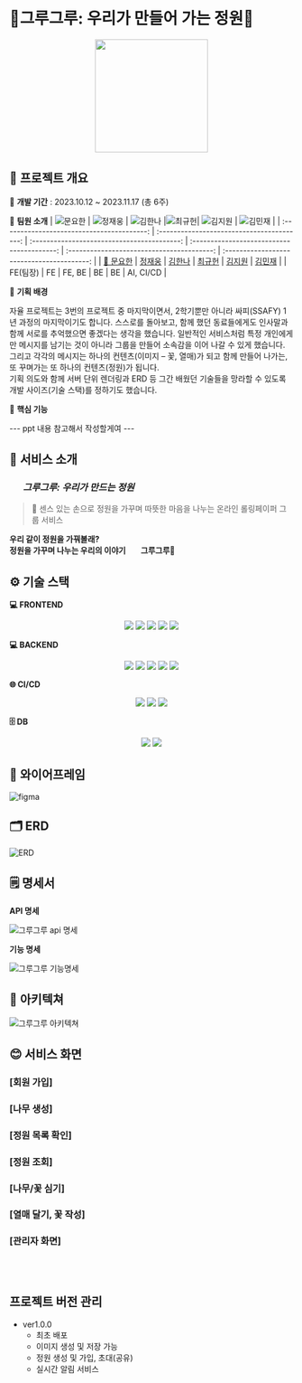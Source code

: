 # 🌳그루그루: 우리가 만들어 가는 정원🌳

<div style="text-align:center">
  <img src="https://groogroo.s3.ap-northeast-2.amazonaws.com/logos/logo_background.jpg" height="200">
</div>


## 📅 프로젝트 개요

🌼 **개발 기간** : 2023.10.12 ~ 2023.11.17 (총 6주)

🌼 **팀원 소개**
| ![문요한](https://github.com/Manna-na/algorithm-study/assets/123603435/688f8ccd-98cc-434f-a4b6-da70a8a55080) | ![정재웅](https://github.com/Manna-na/CI_CD_TEST/assets/123603435/77674fe9-5c8e-4a73-9fe5-f11f4642b79c) | ![김한나](https://github.com/Manna-na/CI_CD_TEST/assets/123603435/05a1c745-d6a0-460c-add7-d1d37711b4bd) |![최규헌](https://github.com/Manna-na/algorithm-study/assets/123603435/14180efa-f46e-4841-87a2-f8c6949010e7)| ![김지원](https://github.com/Manna-na/CI_CD_TEST/assets/123603435/3a8de9c8-2052-48fb-84f0-2cb34bde0e53) | ![김민재](https://github.com/Manna-na/algorithm-study/assets/123603435/322815ce-9a58-4368-b1bc-b42a17537214) |
| :----------------------------------------: | :----------------------------------------: | :-----------------------------------------: | :----------------------------------------: | :----------------------------------------: | :----------------------------------------: |
| [👑 문요한](https://github.com/ansdy9600) | [정재웅](https://github.com/chachapapa) | [김한나](https://github.com/Manna-na) | [최규헌](https://github.com/KUMA93) | [김지원](https://github.com/iamjione) | [김민재](https://github.com/GGamangCoder) |
| FE(팀장) | FE | FE, BE | BE | BE | AI, CI/CD |

🌼 **기획 배경**

자율 프로젝트는 3번의 프로젝트 중 마지막이면서, 2학기뿐만 아니라 싸피(SSAFY) 1년 과정의 마지막이기도 합니다. 스스로를 돌아보고, 함께 했던 동료들에게도 인사말과 함께 서로를 추억했으면 좋겠다는 생각을 했습니다. 일반적인 서비스처럼 특정 개인에게만 메시지를 남기는 것이 아니라 그룹을 만들어 소속감을 이어 나갈 수 있게 했습니다. 그리고 각각의 메시지는 하나의 컨텐츠(이미지 – 꽃, 열매)가 되고 함께 만들어 나가는, 또 꾸며가는 또 하나의 컨텐츠(정원)가 됩니다.  
기획 의도와 함께 서버 단위 렌더링과 ERD 등 그간 배웠던 기술들을 망라할 수 있도록 개발 사이즈(기술 스택)를 정하기도 했습니다.  


🌼 **핵심 기능**

--- ppt 내용 참고해서 작성할게여 ---


## 🌻 서비스 소개

### <img src="https://groogroo.s3.ap-northeast-2.amazonaws.com/logos/logo_background.jpg" height="15px" width="20px" style="align:center;"> _그루그루: 우리가 만드는 정원_

> 💝 센스 있는 손으로 정원을 가꾸며 따뜻한 마음을 나누는 온라인 롤링페이퍼 그룹 서비스

**우리 같이 정원을 가꿔볼래?** \
**정원을 가꾸며 나누는 우리의 이야기 <img src="https://groogroo.s3.ap-northeast-2.amazonaws.com/logos/logo_background.jpg" height="12px" width="20px" style="align:center;"> 그루그루🌳**


## ⚙️ 기술 스택

**💻 FRONTEND**

<div align=center>
<img src="https://img.shields.io/badge/next.js-000000?style=for-the-badge&logo=nextdotjs&logoColor=white">
<img src="https://img.shields.io/badge/typescript-3178C6?style=for-the-badge&logo=typescript&logoColor=white">
<img src="https://img.shields.io/badge/react query-FF4154?style=for-the-badge&logo=reactquery&logoColor=white">
<img src="https://img.shields.io/badge/zustand-000000?style=for-the-badge&logo=zustand&logoColor=white">
<img src="https://img.shields.io/badge/tailwindcss-06B6D4?style=for-the-badge&logo=tailwindcss&logoColor=white">
</div>

**💻 BACKEND**

<div align=center>
<img src="https://img.shields.io/badge/springboot-6DB33F?style=for-the-badge&logo=springboot&logoColor=white">
<img src="https://img.shields.io/badge/gradle-02303A?style=for-the-badge&logo=gradle&logoColor=white">
<img src="https://img.shields.io/badge/springsecurity-6DB33F?style=for-the-badge&logo=springsecurity&logoColor=white">
<img src="https://img.shields.io/badge/JPA-000000?style=for-the-badge&logo=JPA&logoColor=white">
<img src="https://img.shields.io/badge/JWT-000000?style=for-the-badge&logo=JWT&logoColor=white">
</div>

**🌐 CI/CD**

<div align=center>
<img src="https://img.shields.io/badge/jenkins-D24939?style=for-the-badge&logo=jenkins&logoColor=white">
<img src="https://img.shields.io/badge/docker-2496ED?style=for-the-badge&logo=docker&logoColor=white">
<img src="https://img.shields.io/badge/nginx-009639?style=for-the-badge&logo=nginx&logoColor=white">
</div>

**🗄 DB**

<div align=center>
<img src="https://img.shields.io/badge/mysql-4479A1?style=for-the-badge&logo=mysql&logoColor=white">
<img src="https://img.shields.io/badge/redis-DC382D?style=for-the-badge&logo=redis&logoColor=white">
</div>


## 🎨 와이어프레임

![figma](https://github.com/Manna-na/algorithm-study/assets/123603435/9d0e4c82-89da-4580-9046-4a82cd2a1e01)


## 🗂️ ERD

![ERD](https://github.com/Manna-na/algorithm-study/assets/123603435/3ff5fe6b-aff2-4c2e-8c2b-3dcdbc6663f0)


## 🗒️ 명세서

**API 명세**

![그루그루 api 명세](https://github.com/Manna-na/algorithm-study/assets/123603435/a7619a92-e0a8-4d62-b63f-6c6fa7905572)

**기능 명세**

![그루그루 기능명세](https://github.com/Manna-na/algorithm-study/assets/123603435/6568cc38-4ad5-40f6-b836-8557d5105bdc)


## 📂 아키텍쳐

![그루그루 아키텍쳐](https://github.com/Manna-na/algorithm-study/assets/123603435/94280ac3-856a-46f0-bc8c-507717fe8c86)


## 😊 서비스 화면

### [회원 가입]


### [나무 생성]


### [정원 목록 확인]


### [정원 조회]


### [나무/꽃 심기]


### [열매 달기, 꽃 작성]


### [관리자 화면]




<br/><br/>  


## 프로젝트 버전 관리

- ver1.0.0
  - 최초 배포
  - 이미지 생성 및 저장 가능
  - 정원 생성 및 가입, 초대(공유)
  - 실시간 알림 서비스